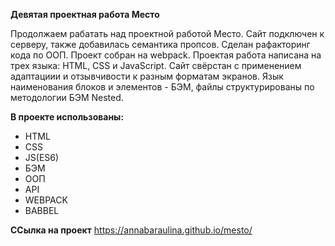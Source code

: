 **Девятая проектная работа Место**

Продолжаем рабатать над проектной работой Место. Сайт подключен к серверу, также добавилась семантика пропсов. Сделан рафакторинг кода по ООП. Проект собран на webpack. Проектая работа написана на трех языка: HTML, CSS и JavaScript. Сайт свёрстан с применением адаптациии и отзывчивости к разным форматам экранов. Язык наименования блоков и элементов - БЭМ, файлы структурированы по методологии БЭМ Nested.

**В проекте использованы:**
- HTML
- CSS
- JS(ES6)
- БЭМ 
- OOП
- API
- WEBPACK
- BABBEL

**ССылка на проект**
https://annabaraulina.github.io/mesto/
